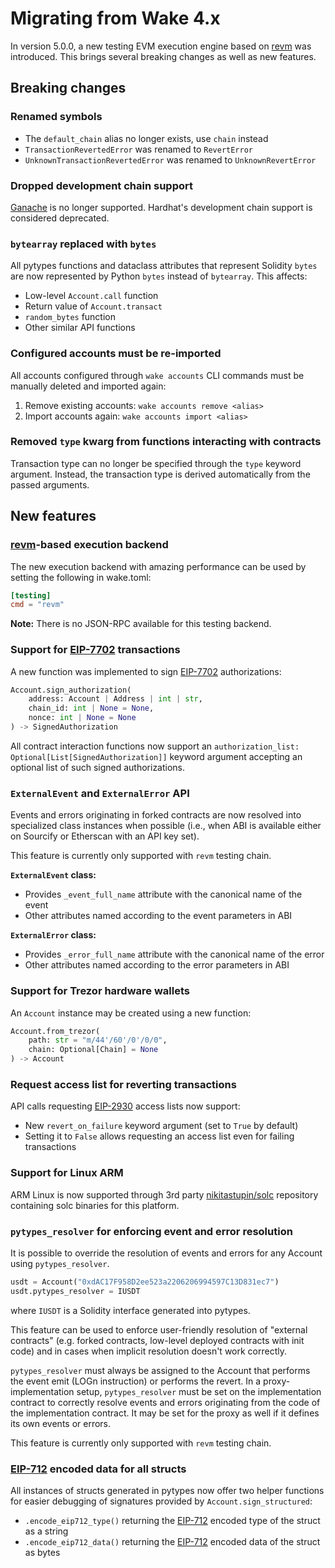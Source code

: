 # Migrating from Wake 4.x

In version 5.0.0, a new testing EVM execution engine based on [revm](https://github.com/bluealloy/revm) was introduced. This brings several breaking changes as well as new features.

## Breaking changes

### Renamed symbols

- The `default_chain` alias no longer exists, use `chain` instead
- `TransactionRevertedError` was renamed to `RevertError`
- `UnknownTransactionRevertedError` was renamed to `UnknownRevertError`

### Dropped development chain support

[Ganache](https://archive.trufflesuite.com/ganache/) is no longer supported. Hardhat's development chain support is considered deprecated.

### `bytearray` replaced with `bytes`

All pytypes functions and dataclass attributes that represent Solidity `bytes` are now represented by Python `bytes` instead of `bytearray`. This affects:

- Low-level `Account.call` function
- Return value of `Account.transact`
- `random_bytes` function
- Other similar API functions

### Configured accounts must be re-imported

All accounts configured through `wake accounts` CLI commands must be manually deleted and imported again:

1. Remove existing accounts: `wake accounts remove <alias>`
2. Import accounts again: `wake accounts import <alias>`

### Removed `type` kwarg from functions interacting with contracts

Transaction type can no longer be specified through the `type` keyword argument. Instead, the transaction type is derived automatically from the passed arguments.

## New features

### [revm](https://github.com/bluealloy/revm)-based execution backend

The new execution backend with amazing performance can be used by setting the following in wake.toml:

```toml
[testing]
cmd = "revm"
```

**Note:** There is no JSON-RPC available for this testing backend.

### Support for [EIP-7702](https://eips.ethereum.org/EIPS/eip-7702) transactions

A new function was implemented to sign [EIP-7702](https://eips.ethereum.org/EIPS/eip-7702) authorizations:

```python
Account.sign_authorization(
    address: Account | Address | int | str,
    chain_id: int | None = None,
    nonce: int | None = None
) -> SignedAuthorization
```

All contract interaction functions now support an `authorization_list: Optional[List[SignedAuthorization]]` keyword argument accepting an optional list of such signed authorizations.

### `ExternalEvent` and `ExternalError` API

Events and errors originating in forked contracts are now resolved into specialized class instances when possible (i.e., when ABI is available either on Sourcify or Etherscan with an API key set).

This feature is currently only supported with `revm` testing chain.

**`ExternalEvent` class:**

- Provides `_event_full_name` attribute with the canonical name of the event
- Other attributes named according to the event parameters in ABI

**`ExternalError` class:**

- Provides `_error_full_name` attribute with the canonical name of the error
- Other attributes named according to the error parameters in ABI

### Support for Trezor hardware wallets

An `Account` instance may be created using a new function:

```python
Account.from_trezor(
    path: str = "m/44'/60'/0'/0/0",
    chain: Optional[Chain] = None
) -> Account
```

### Request access list for reverting transactions

API calls requesting [EIP-2930](https://eips.ethereum.org/EIPS/eip-2930) access lists now support:

- New `revert_on_failure` keyword argument (set to `True` by default)
- Setting it to `False` allows requesting an access list even for failing transactions

### Support for Linux ARM

ARM Linux is now supported through 3rd party [nikitastupin/solc](https://github.com/nikitastupin/solc) repository containing solc binaries for this platform.

### `pytypes_resolver` for enforcing event and error resolution

It is possible to override the resolution of events and errors for any Account using `pytypes_resolver`.

```python
usdt = Account("0xdAC17F958D2ee523a2206206994597C13D831ec7")
usdt.pytypes_resolver = IUSDT
```

where `IUSDT` is a Solidity interface generated into pytypes.

This feature can be used to enforce user-friendly resolution of "external contracts" (e.g. forked contracts, low-level deployed contracts with init code) and in cases when implicit resolution doesn't work correctly.

`pytypes_resolver` must always be assigned to the Account that performs the event emit (LOGn instruction) or performs the revert. In a proxy-implementation setup, `pytypes_resolver` must be set on the implementation contract to correctly resolve events and errors originating from the code of the implementation contract. It may be set for the proxy as well if it defines its own events or errors.

This feature is currently only supported with `revm` testing chain.

### [EIP-712](https://eips.ethereum.org/EIPS/eip-712) encoded data for all structs

All instances of structs generated in pytypes now offer two helper functions for easier debugging of signatures provided by `Account.sign_structured`:

- `.encode_eip712_type()` returning the [EIP-712](https://eips.ethereum.org/EIPS/eip-712) encoded type of the struct as a string
- `.encode_eip712_data()` returning the [EIP-712](https://eips.ethereum.org/EIPS/eip-712) encoded data of the struct as bytes
